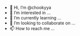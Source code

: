 - 👋 Hi, I’m @chookyya
- 👀 I’m interested in ...
- 🌱 I’m currently learning ...
- 💞️ I’m looking to collaborate on ...
- 📫 How to reach me ...

<!---
chookyya/chookyya is a ✨ special ✨ repository because its `README.md` (this file) appears on your GitHub profile.
You can click the Preview link to take a look at your changes.
--->
